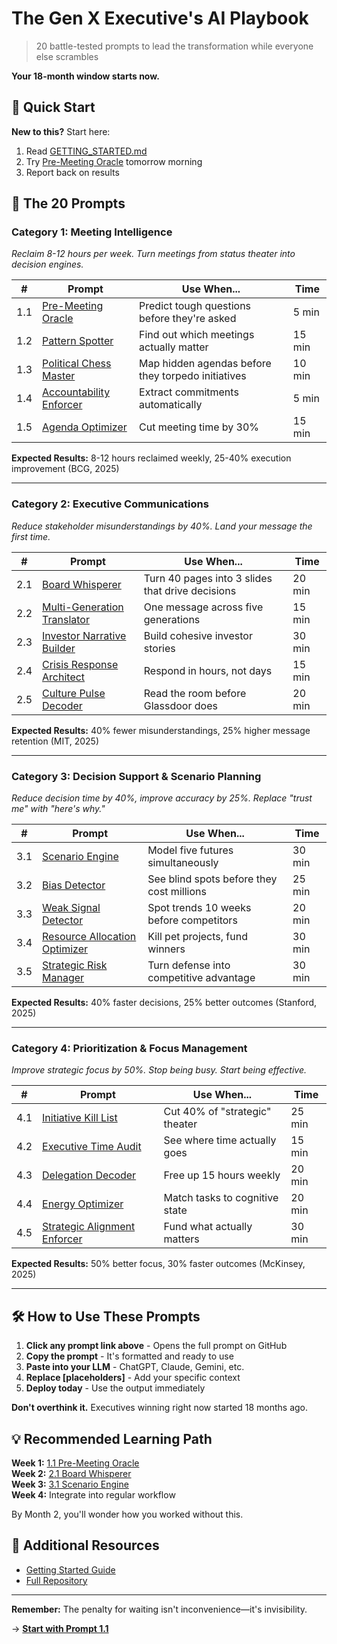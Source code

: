 # The Gen X Executive's AI Playbook

> 20 battle-tested prompts to lead the transformation while everyone else scrambles

**Your 18-month window starts now.**

## 🚀 Quick Start

**New to this?** Start here:
1. Read [GETTING_STARTED.md](https://github.com/saren-ai/genx-ai-prompts/blob/main/executive_ai_playbook/GETTING_STARTED.md)
2. Try [Pre-Meeting Oracle]([https://github.com/saren-ai/genx-ai-prompts/blob/main/executive_ai_playbook/1.1_The_Pre-Meeting_Oracle.md) tomorrow morning
3. Report back on results

## 📁 The 20 Prompts

### Category 1: Meeting Intelligence
*Reclaim 8-12 hours per week. Turn meetings from status theater into decision engines.*

| # | Prompt | Use When... | Time |
|---|--------|-------------|------|
| 1.1 | [Pre-Meeting Oracle](https://github.com/saren-ai/genx-ai-prompts/blob/main/executive_ai_playbook/1.1_The_Pre-Meeting_Oracle.md) | Predict tough questions before they're asked | 5 min |
| 1.2 | [Pattern Spotter](https://github.com/saren-ai/genx-ai-prompts/blob/main/executive_ai_playbook/1.2_The_Pattern_Spotter.md) | Find out which meetings actually matter | 15 min |
| 1.3 | [Political Chess Master](https://github.com/saren-ai/genx-ai-prompts/blob/main/executive_ai_playbook/1.3_The_Political_Chess_Master.md) | Map hidden agendas before they torpedo initiatives | 10 min |
| 1.4 | [Accountability Enforcer](https://github.com/saren-ai/genx-ai-prompts/blob/main/executive_ai_playbook/1.4_The_Accountability_Enforcer.md) | Extract commitments automatically | 5 min |
| 1.5 | [Agenda Optimizer](https://github.com/saren-ai/genx-ai-prompts/blob/main/executive_ai_playbook/1.5_The_Agenda_Optimizer.md) | Cut meeting time by 30% | 15 min |

**Expected Results:** 8-12 hours reclaimed weekly, 25-40% execution improvement (BCG, 2025)

---

### Category 2: Executive Communications
*Reduce stakeholder misunderstandings by 40%. Land your message the first time.*

| # | Prompt | Use When... | Time |
|---|--------|-------------|------|
| 2.1 | [Board Whisperer](https://github.com/saren-ai/genx-ai-prompts/blob/main/executive_ai_playbook/2.1_The_Board_Whisperer.md) | Turn 40 pages into 3 slides that drive decisions | 20 min |
| 2.2 | [Multi-Generation Translator](https://github.com/saren-ai/genx-ai-prompts/blob/main/executive_ai_playbook/2.2_The_Multi-Generation_Translator.md) | One message across five generations | 15 min |
| 2.3 | [Investor Narrative Builder](https://github.com/saren-ai/genx-ai-prompts/blob/main/executive_ai_playbook/2.3_The_Investor_Narrative_Builder.md) | Build cohesive investor stories | 30 min |
| 2.4 | [Crisis Response Architect](https://github.com/saren-ai/genx-ai-prompts/blob/main/executive_ai_playbook/2.4_The_Crisis_Response_Architect.md) | Respond in hours, not days | 15 min |
| 2.5 | [Culture Pulse Decoder](https://github.com/saren-ai/genx-ai-prompts/blob/main/executive_ai_playbook/2.5_The_Culture_Pulse_Decoder.md) | Read the room before Glassdoor does | 20 min |

**Expected Results:** 40% fewer misunderstandings, 25% higher message retention (MIT, 2025)

---

### Category 3: Decision Support & Scenario Planning
*Reduce decision time by 40%, improve accuracy by 25%. Replace "trust me" with "here's why."*

| # | Prompt | Use When... | Time |
|---|--------|-------------|------|
| 3.1 | [Scenario Engine](https://github.com/saren-ai/genx-ai-prompts/blob/main/executive_ai_playbook/3.1_The_Scenario_Engine.md) | Model five futures simultaneously | 30 min |
| 3.2 | [Bias Detector](https://github.com/saren-ai/genx-ai-prompts/blob/main/executive_ai_playbook/3.2_The_Bias_Detector.md) | See blind spots before they cost millions | 25 min |
| 3.3 | [Weak Signal Detector](https://github.com/saren-ai/genx-ai-prompts/blob/main/executive_ai_playbook/3.3_The_Weak_Signal_Detector.md) | Spot trends 10 weeks before competitors | 20 min |
| 3.4 | [Resource Allocation Optimizer](https://github.com/saren-ai/genx-ai-prompts/blob/main/executive_ai_playbook/3.4_Resource_Allocation_Optimizer.md) | Kill pet projects, fund winners | 30 min |
| 3.5 | [Strategic Risk Manager](https://github.com/saren-ai/genx-ai-prompts/blob/main/executive_ai_playbook/3.5_Strategic_Risk_Manager.md) | Turn defense into competitive advantage | 30 min |

**Expected Results:** 40% faster decisions, 25% better outcomes (Stanford, 2025)

---

### Category 4: Prioritization & Focus Management
*Improve strategic focus by 50%. Stop being busy. Start being effective.*

| # | Prompt | Use When... | Time |
|---|--------|-------------|------|
| 4.1 | [Initiative Kill List](https://github.com/saren-ai/genx-ai-prompts/blob/main/executive_ai_playbook/4.1_The_Initiative_Kill_List.md) | Cut 40% of "strategic" theater | 25 min |
| 4.2 | [Executive Time Audit](https://github.com/saren-ai/genx-ai-prompts/blob/main/executive_ai_playbook/4.2_Executive_Time_Audit.md) | See where time actually goes | 15 min |
| 4.3 | [Delegation Decoder](https://github.com/saren-ai/genx-ai-prompts/blob/main/executive_ai_playbook/4.3_The_Delegation_Decoder.md) | Free up 15 hours weekly | 20 min |
| 4.4 | [Energy Optimizer](https://github.com/saren-ai/genx-ai-prompts/blob/main/executive_ai_playbook/4.4_The_Energy_Optimizer.md) | Match tasks to cognitive state | 20 min |
| 4.5 | [Strategic Alignment Enforcer](https://github.com/saren-ai/genx-ai-prompts/blob/main/executive_ai_playbook/4.5_The_Strategic_Alignment_Enforcer.md) | Fund what actually matters | 30 min |

**Expected Results:** 50% better focus, 30% faster outcomes (McKinsey, 2025)

---

## 🛠️ How to Use These Prompts

1. **Click any prompt link above** - Opens the full prompt on GitHub
2. **Copy the prompt** - It's formatted and ready to use
3. **Paste into your LLM** - ChatGPT, Claude, Gemini, etc.
4. **Replace [placeholders]** - Add your specific context
5. **Deploy today** - Use the output immediately

**Don't overthink it.** Executives winning right now started 18 months ago.

## 💡 Recommended Learning Path

**Week 1:** [1.1 Pre-Meeting Oracle](https://github.com/saren-ai/genx-ai-prompts/blob/main/executive_ai_playbook/1.1_The_Pre-Meeting_Oracle.md)  
**Week 2:** [2.1 Board Whisperer](https://github.com/saren-ai/genx-ai-prompts/blob/main/executive_ai_playbook/2.1_The_Board_Whisperer.md)  
**Week 3:** [3.1 Scenario Engine](https://github.com/saren-ai/genx-ai-prompts/blob/main/executive_ai_playbook/3.1_The_Scenario_Engine.md)  
**Week 4:** Integrate into regular workflow  

By Month 2, you'll wonder how you worked without this.

## 📖 Additional Resources

- [Getting Started Guide](https://github.com/saren-ai/genx-ai-prompts/blob/main/executive_ai_playbook/GETTING_STARTED.md)
- [Full Repository](https://github.com/saren-ai/genx-ai-prompts/tree/main/executive_ai_playbook)

---

**Remember:** The penalty for waiting isn't inconvenience—it's invisibility.

→ **[Start with Prompt 1.1](https://github.com/saren-ai/genx-ai-prompts/blob/main/executive_ai_playbook/1.1_The_Pre-Meeting_Oracle.md)**

